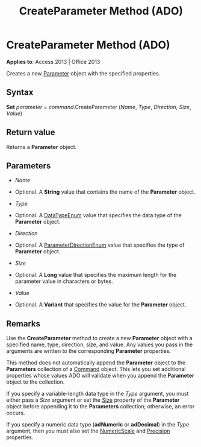 ﻿---
title: CreateParameter Method (ADO)
TOCTitle: CreateParameter Method (ADO)
ms:assetid: cf080a0b-75d2-dcdf-2715-10af147358e9
ms:mtpsurl: https://msdn.microsoft.com/library/JJ250026(v=office.15)
ms:contentKeyID: 48547799
ms.date: 09/18/2015
mtps_version: v=office.15
f1_keywords:
- ado210.chm1231042
f1_categories:
- Office.Version=v15
---

# CreateParameter Method (ADO)


**Applies to**: Access 2013 | Office 2013


Creates a new [Parameter](parameter-object-ado.md) object with the specified properties.

## Syntax

**Set** *parameter* = *command*.CreateParameter (*Name*, *Type*, *Direction*, *Size*, *Value*)

## Return value

Returns a **Parameter** object.

## Parameters

  - *Name*

  - Optional. A **String** value that contains the name of the **Parameter** object.

  - *Type*

  - Optional. A [DataTypeEnum](datatypeenum.md) value that specifies the data type of the **Parameter** object.

  - *Direction*

  - Optional. A [ParameterDirectionEnum](parameterdirectionenum.md) value that specifies the type of **Parameter** object.

  - *Size*

  - Optional. A **Long** value that specifies the maximum length for the parameter value in characters or bytes.

  - *Value*

  - Optional. A **Variant** that specifies the value for the **Parameter** object.

## Remarks

Use the **CreateParameter** method to create a new **Parameter** object with a specified name, type, direction, size, and value. Any values you pass in the arguments are written to the corresponding **Parameter** properties.

This method does not automatically append the **Parameter** object to the **Parameters** collection of a [Command](command-object-ado.md) object. This lets you set additional properties whose values ADO will validate when you append the **Parameter** object to the collection.

If you specify a variable-length data type in the *Type* argument, you must either pass a *Size* argument or set the [Size](size-property-ado.md) property of the **Parameter** object before appending it to the **Parameters** collection; otherwise, an error occurs.

If you specify a numeric data type (**adNumeric** or **adDecimal**) in the *Type* argument, then you must also set the [NumericScale](numericscale-property-ado.md) and [Precision](precision-property-ado.md) properties.

